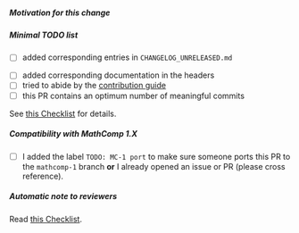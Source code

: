 ##### Motivation for this change

<!-- if this PR fixes an issue, use "fixes #XYZ" -->

<!-- you may also explain what remains to do if the fix is incomplete -->
<!-- you can use tickboxes for clarity -->

##### Minimal TODO list

<!-- please fill in the following checklist -->
- [ ] added corresponding entries in `CHANGELOG_UNRELEASED.md`

<!-- only append to minimize problems when merging/rebasing -->
<!-- consider the use of `changelog/changes.sh` from
     https://github.com/math-comp/tools to generate the changelog -->

- [ ] added corresponding documentation in the headers
- [ ] tried to abide by the [contribution guide](https://github.com/math-comp/math-comp/blob/master/CONTRIBUTING.md)
- [ ] this PR contains an optimum number of meaningful commits

See [this Checklist](https://github.com/math-comp/math-comp/wiki/Checklist-for-creating-and-review-PRs) for details.

<!-- Cross-out the above items using ~crossed out item~ if they happen not to be relevant -->

##### Compatibility with MathComp 1.X

<!-- If this PR targets `master` and if it is merged, the merged commit may be
     cherry-picked on the branch `mathcomp-1` if possible.

     In this case, it would be helpful if the author of the PR also prepares a PR
     for the branch `mathcomp-1` or at least warns maintainers with an issue
     to delegate the work. -->

<!-- use the tag TODO: MC-1 port to record divergences between `master` and `mathcomp-1` -->

- [ ] I added the label `TODO: MC-1 port` to make sure someone ports this PR to
      the `mathcomp-1` branch **or** I already opened an issue or PR (please cross reference).

<!-- leave this note as a reminder to reviewers -->
##### Automatic note to reviewers

Read [this Checklist](https://github.com/math-comp/math-comp/wiki/Checklist-for-creating-and-review-PRs).
